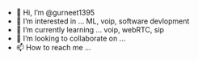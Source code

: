 - 👋 Hi, I’m @gurneet1395
- 👀 I’m interested in ... ML, voip, software devlopment
- 🌱 I’m currently learning ... voip, webRTC, sip
- 💞️ I’m looking to collaborate on ...
- 📫 How to reach me ...

<!---
gurneet1395/gurneet1395 is a ✨ special ✨ repository because its `README.md` (this file) appears on your GitHub profile.
You can click the Preview link to take a look at your changes.
--->
